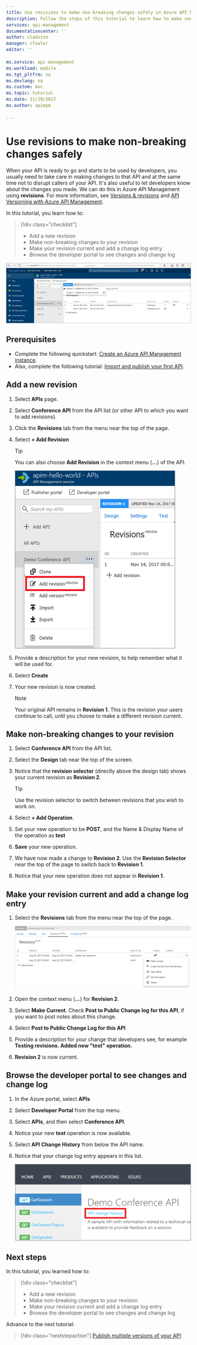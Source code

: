 ```yaml
---
title: Use revisions to make non-breaking changes safely in Azure API Management | Microsoft Docs
description: Follow the steps of this tutorial to learn how to make non-breaking changes using revisions in API Management.
services: api-management
documentationcenter: ''
author: vladvino
manager: cfowler
editor: ''

ms.service: api-management
ms.workload: mobile
ms.tgt_pltfrm: na
ms.devlang: na
ms.custom: mvc
ms.topic: tutorial
ms.date: 11/19/2017
ms.author: apimpm

---
```


# Use revisions to make non-breaking changes safely
When your API is ready to go and starts to be used by developers, you usually need to take care in making changes to that API and at the same time not to disrupt callers of your API. It's also useful to let developers know about the changes you made. We can do this in Azure API Management using **revisions**. For more information, see [Versions & revisions](https://blogs.msdn.microsoft.com/apimanagement/2017/09/14/versions-revisions/) and [API Versioning with Azure API Management](https://blogs.msdn.microsoft.com/apimanagement/2017/09/13/api-versioning-with-azure-api-management/).

In this tutorial, you learn how to:

> [!div class="checklist"]
> * Add a new revision
> * Make non-breaking changes to your revision
> * Make your revision current and add a change log entry
> * Browse the developer portal to see changes and change log

![Change Log on the Developer Portal](media/api-management-getstarted-revise-api/azure_portal.PNG)

## Prerequisites

+ Complete the following quickstart: [Create an Azure API Management instance](get-started-create-service-instance.md).
+ Also, complete the following tutorial: [Import and publish your first API](import-and-publish.md).

## Add a new revision

1. Select **APIs** page.
2. Select **Conference API** from the API list (or other API to which you want to add revisions).
3. Click the **Revisions** tab from the menu near the top of the page.
4. Select **+ Add Revision**

    > [!TIP]
    > You can also choose **Add Revision** in the context menu (**...**) of the API.
    
    ![Revisions menu near top of screen](media/api-management-getstarted-revise-api/TopMenu.PNG)

5. Provide a description for your new revision, to help remember what it will be used for.
6. Select **Create**
7. Your new revision is now created.

    > [!NOTE]
    > Your original API remains in **Revision 1**. This is the revision your users continue to call, until you choose to make a different revision current.

## Make non-breaking changes to your revision

1. Select **Conference API** from the API list.
2. Select the **Design** tab near the top of the screen.
3. Notice that the **revision selector** (directly above the design tab) shows your current revision as **Revision 2**.

    > [!TIP]
    > Use the revision selector to switch between revisions that you wish to work on.

4. Select **+ Add Operation**.
5. Set your new operation to be **POST**, and the Name & Display Name of the operation as **test**
6. **Save** your new operation.
7. We have now made a change to **Revision 2**. Use the **Revision Selector** near the top of the page to switch back to **Revision 1**.
8. Notice that your new operation does not appear in **Revision 1**. 

## Make your revision current and add a change log entry
1. Select the **Revisions** tab from the menu near the top of the page.

    ![The revision menu on the revision screen.](media/api-management-getstarted-revise-api/RevisionsMenu.PNG)
1. Open the context menu (**...**) for **Revision 2**.
2. Select **Make Current**. Check **Post to Public Change log for this API**, if you want to post notes about this change.
3. Select **Post to Public Change Log for this API**
4. Provide a description for your change that developers see, for example **Testing revisions. Added new "test" operation.**
5. **Revision 2** is now current.

## Browse the developer portal to see changes and change log
1. In the Azure portal, select **APIs**
2. Select **Developer Portal** from the top menu.
3. Select **APIs**, and then select **Conference API**.
4. Notice your new **test** operation is now available.
5. Select **API Change History** from below the API name.
6. Notice that your change log entry appears in this list.

    ![Developer portal](media/api-management-getstarted-revise-api/developer_portal.PNG)

## Next steps

In this tutorial, you learned how to:

> [!div class="checklist"]
> * Add a new revision
> * Make non-breaking changes to your revision
> * Make your revision current and add a change log entry
> * Browse the developer portal to see changes and change log

Advance to the next tutorial:

> [!div class="nextstepaction"]
> [Publish multiple versions of your API](api-management-get-started-publish-versions.md)